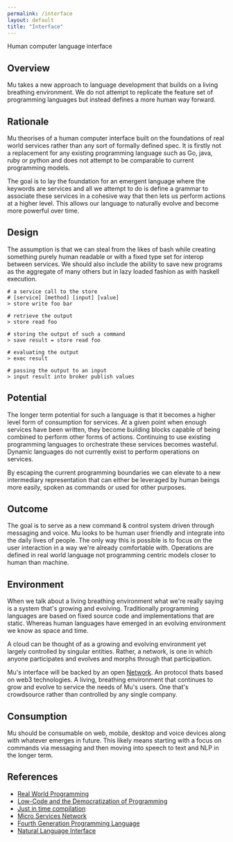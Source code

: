 ```yaml
---
permalink: /interface
layout: default
title: "Interface"
---
```


Human computer language interface

## Overview

Mu takes a new approach to language development that builds on a living breathing environment. We do not 
attempt to replicate the feature set of programming languages but instead defines a more human way forward. 

## Rationale

Mu theorises of a human computer interface built on the foundations of real world services rather than any
sort of formally defined spec. It is firstly not a replacement for any existing programming language 
such as Go, java, ruby or python and does not attempt to be comparable to current programming models.

The goal is to lay the foundation for an emergent language where the keywords are 
services and all we attempt to do is define a grammar to associate these services 
in a cohesive way that then lets us perform actions at a higher level. This allows 
our language to naturally evolve and become more powerful over time.

## Design

The assumption is that we can steal from the likes of bash while creating something 
purely human readable or with a fixed type set for interop between services. We 
should also include the ability to save new programs as the aggregate of many 
others but in lazy loaded fashion as with haskell execution.

```
# a service call to the store
# [service] [method] [input] [value]
> store write foo bar

# retrieve the output
> store read foo

# storing the output of such a command
> save result = store read foo

# evaluating the output
> exec result

# passing the output to an input
> input result into broker publish values
```

## Potential

The longer term potential for such a language is that it becomes a higher level form of consumption for services. 
At a given point when enough services have been written, they become building blocks capable of being combined 
to perform other forms of actions. Continuing to use existing programming languages to orchestrate these 
services becomes wasteful. Dynamic languages do not currently exist to perform operations on services.

By escaping the current programming boundaries we can elevate to a new intermediary representation that can 
either be leveraged by human beings more easily, spoken as commands or used for other purposes.

## Outcome

The goal is to serve as a new command & control system driven through messaging and voice. Mu looks to 
be human user friendly and integrate into the daily lives of people. The only way this is possible is 
to focus on the user interaction in a way we're already comfortable with. Operations are defined in 
real world language not programming centric models closer to human than machine.

## Environment

When we talk about a living breathing environment what we're really saying is a system that's growing and 
evolving. Traditionally programming languages are based on fixed source code and implementations that are 
static. Whereas human languages have emerged in an evolving environment we know as space and time. 

A cloud can be thought of as a growing and evolving environment yet largely controlled by singular entities. 
Rather, a network, is one in which anyone participates and evolves and morphs through that 
participation.

Mu's interface will be backed by an open [Network](/network). An protocol thats based on web3 technologies. 
A living, breathing environment that continues to grow and evolve to service the needs of Mu's users. One that's 
crowdsource rather than controlled by any single company.

## Consumption

Mu should be consumable on web, mobile, desktop and voice devices along with whatever emerges in future. This likely 
means starting with a focus on commands via messaging and then moving into speech to text and NLP in the longer term. 

## References 

- [Real World Programming](https://www.researchgate.net/publication/221045770_Real-world_programming)
- [Low-Code and the Democratization of Programming](https://www.oreilly.com/radar/low-code-and-the-democratization-of-programming/)
- [Just in time compilation](https://en.wikipedia.org/wiki/Just-in-time_compilation)
- [Micro Services Network](https://mu.network)
- [Fourth Generation Programming Language](https://en.m.wikipedia.org/wiki/Fourth-generation_programming_language)
- [Natural Language Interface](https://en.m.wikipedia.org/wiki/Natural-language_user_interface#:~:text=Natural%2Dlanguage%20user%20interface%20(LUI,modifying%20data%20in%20software%20applications.))

